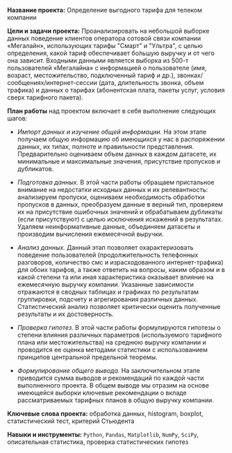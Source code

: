 **Название проекта:** Определение выгодного тарифа для телеком компании

**Цели и задачи проекта:**
Проанализировать на небольшой выборке данных поведение клиентов оператора сотовой связи компании «Мегалайн», использующих тарифы "Смарт" и "Ультра", с целью определения, какой тариф обеспечивает бо́льшую выручку и от чего она зависит. Входными данными является выборка из 500-т пользователей «Мегалайна» с информацией о пользователе (имя, возраст, местожительство, подключенный тариф и др.), звонках/сообщениях/интернет-сессии (дата, длительность звонка, объем трафика) и данных о тарифах (абонентская плата, пакеты услуг, условия сверх тарифного пакета).

**План работы** над проектом включает в себя выполнение следующих шагов:
-	*Импорт данных и изучение общей информации.* На этом этапе получаем общую информацию об имеющихся у нас в распоряжении данных, их типах, полноте и правильности представления. Предварительно оцениваем объем данных в каждом датасете, их минимальные и максимальные значения, присутствие пропусков и дубликатов.

-	*Подготовка данных.* В этой части работы обращаем пристальное внимание на недостатки исходных данных и их релевантность: анализируем пропуски, оцениваем необходимость обработки пропусков в данных, преобразуем данные в верный тип, проверяем их на присутствие ошибочных значений и обрабатываем дубликаты (если присутствуют) с целью исключения искажений в результатах. Удаляем неинформативные данные, объединяем датасеты и производим вычисления ежемесячной выручки.

-	*Анализ данных.* Данный этап позволяет охарактеризовать поведение пользователей (продолжительность телефонных разговоров, количество смс и израсходованного интернет-трафика) для обоих тарифов, а также ответить на вопросы, каким образом и в какой степени та или иная характеристика оказывает влияние на ежемесячную выручку компании. Указанные зависимости отражаются в сводных таблицах и графиках по результатам группировки, подсчету и агрегирования различных данных. Статистический анализ позволяет критически оценить полученные результаты и их достоверность.

-	*Проверка гипотез.* В этой части работы формулируются гипотезы о степени влияния различных параметров (используемого тарифного плана или местожительства) на среднюю выручку компании и проводится ее оценка методами статистики с использованием принципов центральной предельной теоремы.

-	*Формулирование общего вывода.* На заключительном этапе приводится сумма выводов и рекомендаций по каждой части выполненного проекта. В общем выводе мы отразим на основе имеющейся выборки ключевые рекомендации о вкладе рассматриваемых тарифных планов в общую выручку компании.

**Ключевые слова проекта:**  обработка данных, histogram, boxplot, статистический тест, критерий Стьюдента

**Навыки и инструменты:** ```Python```, ```Pandas```, ```Matplotlib```, ```NumPy```, ```SciPy```, описательная статистика, проверка статистических гипотез
